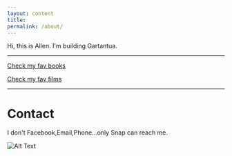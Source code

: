 ```yaml
---
layout: content
title: 
permalink: /about/
---
```

Hi, this is Allen. I'm building Gartantua.

----

[Check my fav books](https://www.goodreads.com/allenleeein)

[Check my fav films](https://www.pinterest.com/buildingtars/films/)

----

# Contact

I don't Facebook,Email,Phone...only Snap can reach me.

![Alt Text](https://i.imgur.com/Jjyds3p.png)




